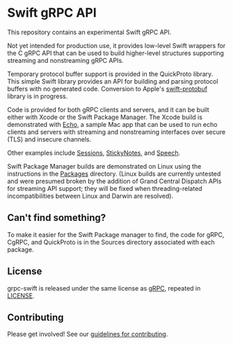 # Swift gRPC API

This repository contains an experimental Swift gRPC API.

Not yet intended for production use, it provides low-level
Swift wrappers for the C gRPC API that can be used to build
higher-level structures supporting streaming and nonstreaming
gRPC APIs. 

Temporary protocol buffer support is provided in the QuickProto
library. This simple Swift library provides an API for building and
parsing protocol buffers with no generated code. Conversion to
Apple's [swift-protobuf](https://github.com/apple/swift-protobuf)
library is in progress.

Code is provided for both gRPC clients and servers,
and it can be built either with Xcode or the Swift Package Manager.
The Xcode build is demonstrated with [Echo](Examples/Echo), 
a sample Mac app that can be used to run echo clients and
servers with streaming and nonstreaming interfaces over secure (TLS)
and insecure channels.

Other examples include [Sessions](Examples/Sessions), 
[StickyNotes](Examples/StickyNotes), and 
[Speech](Examples/Speech).

Swift Package Manager builds are demonstrated on Linux using 
the instructions in the [Packages](Packages) directory.
(Linux builds are currently untested and were presumed broken
by the addition of Grand Central Dispatch APIs for streaming
API support; they will be fixed when threading-related 
incompatibilities between Linux and Darwin are resolved).

## Can't find something?

To make it easier for the Swift Package manager to find,
the code for gRPC, CgRPC, and QuickProto is in the
Sources directory associated with each package.

## License

grpc-swift is released under the same license as 
[gRPC](https://github.com/grpc/grpc), repeated in
[LICENSE](LICENSE). 

## Contributing

Please get involved! See our [guidelines for contributing](CONTRIBUTING.md).
